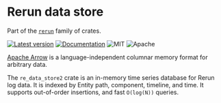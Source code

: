 # Rerun data store

Part of the [`rerun`](https://github.com/rerun-io/rerun) family of crates.

[![Latest version](https://img.shields.io/crates/v/re_data_store2.svg)](https://crates.io/crates/re_data_store2)
[![Documentation](https://docs.rs/re_data_store2/badge.svg)](https://docs.rs/re_data_store2)
![MIT](https://img.shields.io/badge/license-MIT-blue.svg)
![Apache](https://img.shields.io/badge/license-Apache-blue.svg)

[Apache Arrow](https://arrow.apache.org/) is a language-independent columnar memory format for arbitrary data.

The `re_data_store2` crate is an in-memory time series database for Rerun log data. It is indexed by Entity path, component, timeline, and time. It supports out-of-order insertions, and fast `O(log(N))` queries.
